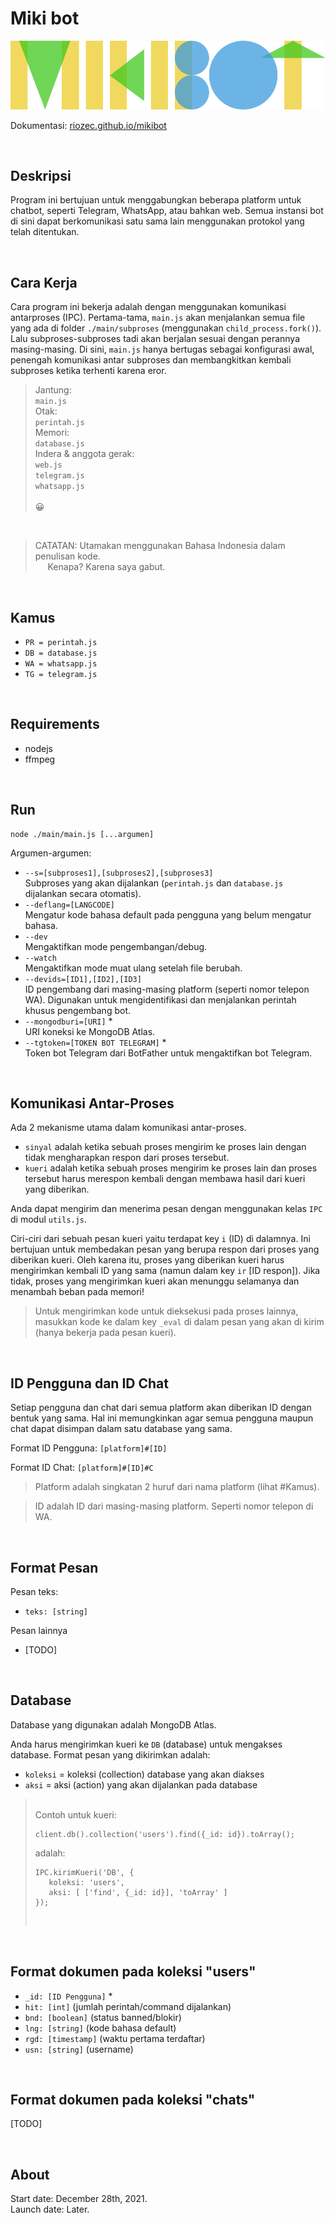 # Miki bot

<img src="mikibot.svg">

Dokumentasi: [riozec.github.io/mikibot](https://riozec.github.io/mikibot)

&nbsp;

## Deskripsi

Program ini bertujuan untuk menggabungkan beberapa platform untuk chatbot, seperti Telegram, WhatsApp, atau bahkan web. Semua instansi bot di sini dapat berkomunikasi satu sama lain menggunakan protokol yang telah ditentukan.

&nbsp;

## Cara Kerja

Cara program ini bekerja adalah dengan menggunakan komunikasi antarproses (IPC). Pertama-tama, `main.js` akan menjalankan semua file yang ada di folder `./main/subproses` (menggunakan `child_process.fork()`). Lalu subproses-subproses tadi akan berjalan sesuai dengan perannya masing-masing. Di sini, `main.js` hanya bertugas sebagai konfigurasi awal, penengah komunikasi antar subproses dan membangkitkan kembali subproses ketika terhenti karena eror.

> Jantung:  
> `main.js`\
> Otak:\
> `perintah.js`\
> Memori:\
> `database.js`\
> Indera & anggota gerak:\
> `web.js`\
> `telegram.js`\
> `whatsapp.js`\
> \
> 😀

&nbsp;

> CATATAN: Utamakan menggunakan Bahasa Indonesia dalam penulisan kode.\
> &nbsp;&nbsp;&nbsp;&nbsp;&nbsp;Kenapa? Karena saya gabut.

&nbsp;

## Kamus

-   `PR = perintah.js`
-   `DB = database.js`
-   `WA = whatsapp.js`
-   `TG = telegram.js`

&nbsp;

## Requirements

-   nodejs
-   ffmpeg

&nbsp;

## Run

```
node ./main/main.js [...argumen]
```

Argumen-argumen:

-   `--s=[subproses1],[subproses2],[subproses3]`\
    Subproses yang akan dijalankan (`perintah.js` dan `database.js` dijalankan secara otomatis).
-   `--deflang=[LANGCODE]`\
    Mengatur kode bahasa default pada pengguna yang belum mengatur bahasa.
-   `--dev`\
    Mengaktifkan mode pengembangan/debug.
-   `--watch`\
    Mengaktifkan mode muat ulang setelah file berubah.
-   `--devids=[ID1],[ID2],[ID3]`\
    ID pengembang dari masing-masing platform (seperti nomor telepon WA). Digunakan untuk mengidentifikasi dan menjalankan perintah khusus pengembang bot.
-   `--mongodburi=[URI]` \*\
    URI koneksi ke MongoDB Atlas.
-   `--tgtoken=[TOKEN BOT TELEGRAM]` \*\
    Token bot Telegram dari BotFather untuk mengaktifkan bot Telegram.

&nbsp;

## Komunikasi Antar-Proses

Ada 2 mekanisme utama dalam komunikasi antar-proses.

-   `sinyal` adalah ketika sebuah proses mengirim ke proses lain dengan tidak mengharapkan respon dari proses tersebut.
-   `kueri` adalah ketika sebuah proses mengirim ke proses lain dan proses tersebut harus merespon kembali dengan membawa hasil dari kueri yang diberikan.

Anda dapat mengirim dan menerima pesan dengan menggunakan kelas `IPC` di modul `utils.js`.

Ciri-ciri dari sebuah pesan kueri yaitu terdapat key `i` (ID) di dalamnya. Ini bertujuan untuk membedakan pesan yang berupa respon dari proses yang diberikan kueri. Oleh karena itu, proses yang diberikan kueri harus mengirimkan kembali ID yang sama (namun dalam key `ir` [ID respon]). Jika tidak, proses yang mengirimkan kueri akan menunggu selamanya dan menambah beban pada memori!

> Untuk mengirimkan kode untuk dieksekusi pada proses lainnya, masukkan kode ke dalam key `_eval` di dalam pesan yang akan di kirim (hanya bekerja pada pesan kueri).

&nbsp;

## ID Pengguna dan ID Chat

Setiap pengguna dan chat dari semua platform akan diberikan ID dengan bentuk yang sama. Hal ini memungkinkan agar semua pengguna maupun chat dapat disimpan dalam satu database yang sama.

Format ID Pengguna: `[platform]#[ID]`

Format ID Chat: `[platform]#[ID]#C`

> Platform adalah singkatan 2 huruf dari nama platform (lihat #Kamus).

> ID adalah ID dari masing-masing platform. Seperti nomor telepon di WA.

&nbsp;

## Format Pesan

Pesan teks:

-   `teks: [string]`

Pesan lainnya

-   [TODO]

&nbsp;

## Database

Database yang digunakan adalah MongoDB Atlas.

Anda harus mengirimkan kueri ke `DB` (database) untuk mengakses database. Format pesan yang dikirimkan adalah:

-   `koleksi` = koleksi (collection) database yang akan diakses
-   `aksi` = aksi (action) yang akan dijalankan pada database

> &nbsp;\
> Contoh untuk kueri:
>
> ```
> client.db().collection('users').find({_id: id}).toArray();
> ```
>
> adalah:
>
> ```
> IPC.kirimKueri('DB', {
>    koleksi: 'users',
>    aksi: [ ['find', {_id: id}], 'toArray' ]
> });
> ```
>
> &nbsp;

&nbsp;

## Format dokumen pada koleksi "users"

-   `_id: [ID Pengguna]` \*
-   `hit: [int]` (jumlah perintah/command dijalankan)
-   `bnd: [boolean]` (status banned/blokir)
-   `lng: [string]` (kode bahasa default)
-   `rgd: [timestamp]` (waktu pertama terdaftar)
-   `usn: [string]` (username)

&nbsp;

## Format dokumen pada koleksi "chats"

[TODO]

&nbsp;

## About

Start date: December 28th, 2021.\
Launch date: Later.

